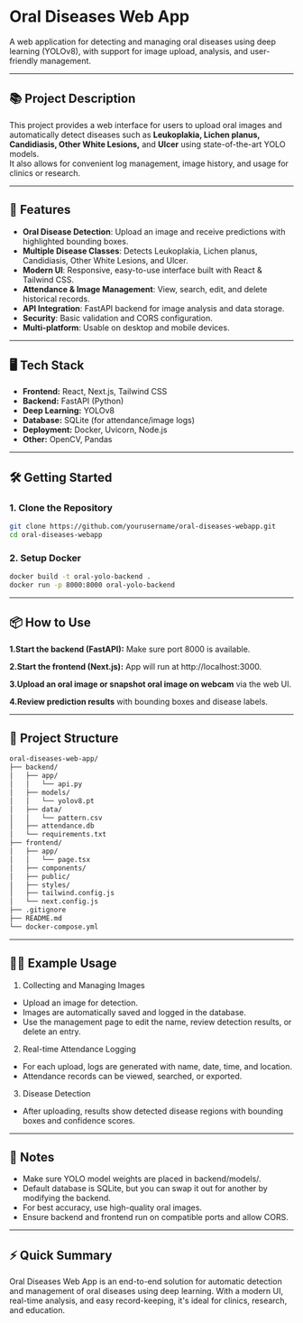 # Oral Diseases Web App

A web application for detecting and managing oral diseases using deep learning (YOLOv8), with support for image upload, analysis, and user-friendly management.

---

## 📚 Project Description

This project provides a web interface for users to upload oral images and automatically detect diseases such as **Leukoplakia, Lichen planus, Candidiasis, Other White Lesions,** and **Ulcer** using state-of-the-art YOLO models.  
It also allows for convenient log management, image history, and usage for clinics or research.

---

## 🚀 Features

- **Oral Disease Detection**: Upload an image and receive predictions with highlighted bounding boxes.
- **Multiple Disease Classes**: Detects Leukoplakia, Lichen planus, Candidiasis, Other White Lesions, and Ulcer.
- **Modern UI**: Responsive, easy-to-use interface built with React & Tailwind CSS.
- **Attendance & Image Management**: View, search, edit, and delete historical records.
- **API Integration**: FastAPI backend for image analysis and data storage.
- **Security**: Basic validation and CORS configuration.
- **Multi-platform**: Usable on desktop and mobile devices.

---

## 🖥️ Tech Stack

- **Frontend:** React, Next.js, Tailwind CSS
- **Backend:** FastAPI (Python)
- **Deep Learning:** YOLOv8
- **Database:** SQLite (for attendance/image logs)
- **Deployment:** Docker, Uvicorn, Node.js
- **Other:** OpenCV, Pandas

---

## 🛠️ Getting Started

### 1. Clone the Repository

```bash
git clone https://github.com/yourusername/oral-diseases-webapp.git
cd oral-diseases-webapp
```

### 2. Setup Docker

```bash
docker build -t oral-yolo-backend .
docker run -p 8000:8000 oral-yolo-backend
```
---

## 📦 How to Use

**1.Start the backend (FastAPI):** Make sure port 8000 is available.

**2.Start the frontend (Next.js):** App will run at http://localhost:3000.

**3.Upload an oral image or snapshot oral image on webcam** via the web UI.

**4.Review prediction results** with bounding boxes and disease labels.

---

## 📁 Project Structure

```bash
oral-diseases-web-app/
├── backend/
│   ├── app/
│   │   └── api.py
│   ├── models/
│   │   └── yolov8.pt
│   ├── data/
│   │   └── pattern.csv
│   ├── attendance.db
│   └── requirements.txt
├── frontend/
│   ├── app/
│   │   └── page.tsx
│   ├── components/
│   ├── public/
│   ├── styles/
│   ├── tailwind.config.js
│   └── next.config.js
├── .gitignore
├── README.md
└── docker-compose.yml
```
---

## 🧑‍💻 Example Usage

1. Collecting and Managing Images
- Upload an image for detection.
- Images are automatically saved and logged in the database.
- Use the management page to edit the name, review detection results, or delete an entry.

2. Real-time Attendance Logging
- For each upload, logs are generated with name, date, time, and location.
- Attendance records can be viewed, searched, or exported.

3. Disease Detection
- After uploading, results show detected disease regions with bounding boxes and confidence scores.

---

## 📝 Notes
- Make sure YOLO model weights are placed in backend/models/.
- Default database is SQLite, but you can swap it out for another by modifying the backend.
- For best accuracy, use high-quality oral images.
- Ensure backend and frontend run on compatible ports and allow CORS.

---

## ⚡ Quick Summary
Oral Diseases Web App is an end-to-end solution for automatic detection and management of oral diseases using deep learning.
With a modern UI, real-time analysis, and easy record-keeping, it's ideal for clinics, research, and education.

